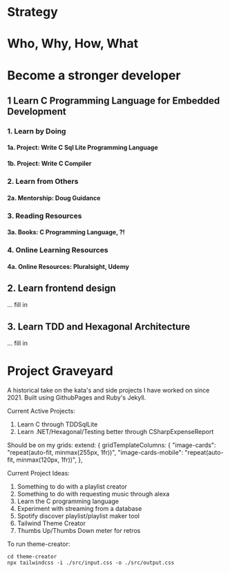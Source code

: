 # Strategy

# Who, Why, How, What

# Become a stronger developer
## 1 Learn C Programming Language for Embedded Development
### 1. Learn by Doing
#### 1a. Project: Write C Sql Lite Programming Language
#### 1b. Project: Write C Compiler
### 2. Learn from Others
#### 2a. Mentorship: Doug Guidance
### 3. Reading Resources
#### 3a. Books: C Programming Language, ?!
### 4. Online Learning Resources
#### 4a. Online Resources: Pluralsight, Udemy

## 2. Learn frontend design
... fill in
## 3. Learn TDD and Hexagonal Architecture
... fill in

# Project Graveyard

A historical take on the kata's and side projects I have worked on since 2021. Built using GithubPages and Ruby's Jekyll. 

Current Active Projects:
1. Learn C through TDDSqlLite
2. Learn .NET/Hexagonal/Testing better through CSharpExpenseReport



Should be on my grids:
extend: {
      gridTemplateColumns: {
        "image-cards": "repeat(auto-fit, minmax(255px, 1fr))",
        "image-cards-mobile": "repeat(auto-fit, minmax(120px, 1fr))",
      },

Current Project Ideas:
1. Something to do with a playlist creator
2. Something to do with requesting music through alexa
3. Learn the C programming language
4. Experiment with streaming from a database
5. Spotify discover playlist/playlist maker tool
6. Tailwind Theme Creator
7. Thumbs Up/Thumbs Down meter for retros

To run theme-creator:
```shell
cd theme-creator
npx tailwindcss -i ./src/input.css -o ./src/output.css
```

